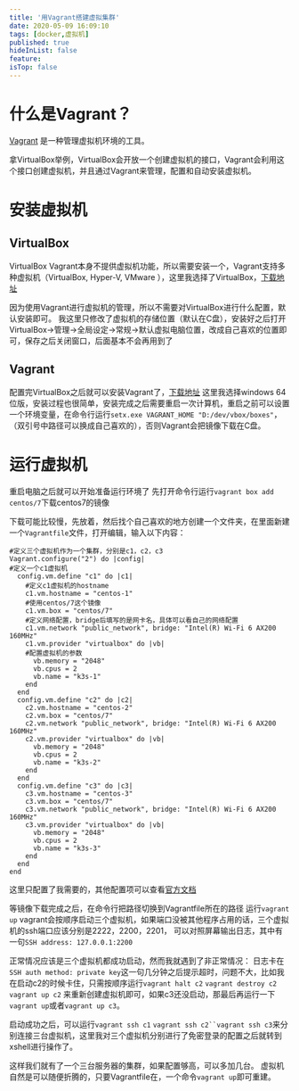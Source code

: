 ```yaml
---
title: '用Vagrant搭建虚拟集群'
date: 2020-05-09 16:09:10
tags: [docker,虚拟机]
published: true
hideInList: false
feature: 
isTop: false
---
```

# 什么是Vagrant？
<a href="https://www.vagrantup.com/intro/index.html" target="_blank">Vagrant</a> 是一种管理虚拟机环境的工具。

拿VirtualBox举例，VirtualBox会开放一个创建虚拟机的接口，Vagrant会利用这个接口创建虚拟机，并且通过Vagrant来管理，配置和自动安装虚拟机。


# 安装虚拟机
## VirtualBox
VirtualBox
Vagrant本身不提供虚拟机功能，所以需要安装一个，Vagrant支持多种虚拟机（VirtualBox, Hyper-V, VMware ），这里我选择了VirtualBox，<a href="https://www.virtualbox.org/wiki/Downloads" target="_blank">下载地址</a>

因为使用Vagrant进行虚拟机的管理，所以不需要对VirtualBox进行什么配置，默认安装即可。
我这里只修改了虚拟机的存储位置（默认在C盘），安装好之后打开VirtualBox->管理->全局设定->常规->默认虚拟电脑位置，改成自己喜欢的位置即可，保存之后关闭窗口，后面基本不会再用到了


## Vagrant
配置完VirtualBox之后就可以安装Vagrant了，<a href="https://www.vagrantup.com/downloads.html" target="_blank">下载地址</a>
这里我选择windows 64位版，安装过程也很简单，安装完成之后需要重启一次计算机，重启之前可以设置一个环境变量，在命令行运行`setx.exe VAGRANT_HOME "D:/dev/vbox/boxes"`，（双引号中路径可以换成自己喜欢的），否则Vagrant会把镜像下载在C盘。

# 运行虚拟机
重启电脑之后就可以开始准备运行环境了
先打开命令行运行`vagrant box add centos/7`下载centos7的镜像

下载可能比较慢，先放着，然后找个自己喜欢的地方创建一个文件夹，在里面新建一个`Vagrantfile`文件，打开编辑，输入以下内容：
```
#定义三个虚拟机作为一个集群，分别是c1，c2，c3
Vagrant.configure("2") do |config|
#定义一个c1虚拟机
  config.vm.define "c1" do |c1|
    #定义c1虚拟机的hostname
    c1.vm.hostname = "centos-1"
    #使用centos/7这个镜像
    c1.vm.box = "centos/7"
    #定义网络配置，bridge后填写的是网卡名，具体可以看自己的网络配置
    c1.vm.network "public_network", bridge: "Intel(R) Wi-Fi 6 AX200 160MHz"
    c1.vm.provider "virtualbox" do |vb|
    #配置虚拟机的参数
      vb.memory = "2048"
      vb.cpus = 2
      vb.name = "k3s-1"
    end
  end
  config.vm.define "c2" do |c2|
    c2.vm.hostname = "centos-2"
    c2.vm.box = "centos/7"
    c2.vm.network "public_network", bridge: "Intel(R) Wi-Fi 6 AX200 160MHz"
    c2.vm.provider "virtualbox" do |vb|
      vb.memory = "2048"
      vb.cpus = 2
      vb.name = "k3s-2"
    end
  end
  config.vm.define "c3" do |c3|
    c3.vm.hostname = "centos-3"
    c3.vm.box = "centos/7"
    c3.vm.network "public_network", bridge: "Intel(R) Wi-Fi 6 AX200 160MHz"
    c3.vm.provider "virtualbox" do |vb|
      vb.memory = "2048"
      vb.cpus = 2
      vb.name = "k3s-3"
    end
  end
end
 ```
 这里只配置了我需要的，其他配置项可以查看<a href="https://www.vagrantup.com/docs/index.html" target="_blank">官方文档</a>

等镜像下载完成之后，在命令行把路径切换到Vagrantfile所在的路径
运行`vagrant up`
vagrant会按顺序启动三个虚拟机，如果端口没被其他程序占用的话，三个虚拟机的ssh端口应该分别是2222，2200，2201，
可以对照屏幕输出日志，其中有一句`SSH address: 127.0.0.1:2200`

正常情况应该是三个虚拟机都成功启动，然而我就遇到了非正常情况：
日志卡在`SSH auth method: private key`这一句几分钟之后提示超时，问题不大，比如我在启动c2的时候卡住，只需按顺序运行`vagrant halt c2` `vagrant destroy c2` `vagrant up c2` 来重新创建虚拟机即可，如果c3还没启动，那最后再运行一下`vagrant up`或者`vagrant up c3`。

启动成功之后，可以运行`vagrant ssh c1` `vagrant ssh c2``vagrant ssh c3`来分别连接三台虚拟机，这里我对三个虚拟机分别进行了免密登录的配置之后就转到xshell进行操作了。

这样我们就有了一个三台服务器的集群，如果配置够高，可以多加几台。
虚拟机自然是可以随便折腾的，只要Vagrantfile在，一个命令`vagrant up`即可重建。





